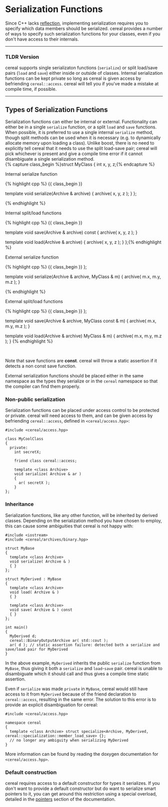 Serialization Functions
=======================

Since C++ lacks 
<a href="http://en.wikipedia.org/wiki/Reflection_(computer_programming)">reflection</a>,
implementing serialization requires you to specify which data members
should be serialized. cereal provides a number of ways to specify such
serialization functions for your classes, even if you don't have access to
their internals.

---

### TLDR Version

cereal supports single serializaton functions (`serialize`) or split load/save pairs (`load` and `save`) either inside
or outside of classes.  Internal serialization functions can be kept private so long as cereal is given access by
befriending `cereal::access`.  cereal will tell you if you've made a mistake at compile time, if possible.

---

## Types of Serialization Functions

Serialization functions can either be internal or external. Functionality can
either be in a single `serialize` function, or a split `load` and `save`
functions.  When possible, it is preferred to use a single internal `serialize`
method, though split methods can be used when it is necessary (e.g. to
dynamically allocate memory upon loading a class).  Unlike boost, there is no need to explicitly tell cereal that it
needs to use the split load-save pair; cereal will pick whichever is present and give a compile time error if it cannot
disambiguate a single serialization method.
<br/>
{% capture class_begin %}struct MyClass 
{
  int x, y, z;{% endcapture %}


<div class="row">
  <div class="span1"></div>
  <div class="span5">

  Internal serialize function

  {% highlight cpp %}
{{ class_begin }}

  template<class Archive>
  void serialize(Archive & archive)
  {
    archive( x, y, z ); 
  }
};





  {% endhighlight %}
  </div>
  <div class="span5">

  Internal split/load functions

  {% highlight cpp %}
{{ class_begin }}

  template<class Archive>
  void save(Archive & archive) const
  {
    archive( x, y, z ); 
  }

  template<class Archive>
  void load(Archive & archive)
  {
    archive( x, y, z ); 
  }
};{% endhighlight %}
  </div>
</div>

<div class="row">
  <div class="span1"></div>
  <div class="span5">

  External serialize function

  {% highlight cpp %}
{{ class_begin }} 
};

template<class Archive>
void serialize(Archive & archive,
               MyClass & m)
{
  archive( m.x, m.y, m.z );
}






  {% endhighlight %}
  </div>

  <div class="span5">

  External split/load functions

  {% highlight cpp %}
{{ class_begin }}
};

template<class Archive>
void save(Archive & archive, 
          MyClass const & m)
{ 
  archive( m.x, m.y, m.z ); 
}

template<class Archive>
void load(Archive & archive)
          MyClass & m)
{
  archive( m.x, m.y, m.z ); 
} {% endhighlight %}
  </div>
</div>
<br/>

Note that save functions are **const**.  cereal will throw a static assertion if it detects a non const save function.

External serialization functions should be placed either in the same namespace as the types they serialize or in the
`cereal` namespace so that the compiler can find them properly.

### Non-public serialization

Serialization functions can be placed under access control to be protected or private.  cereal will need access to them,
and can be given access by befriending `cereal::access`, defined in `<cereal/access.hpp>`:

```{cpp}
#include <cereal/access.hpp>

class MyCoolClass
{
  private:
    int secretX;

    friend class cereal::access;

    template <class Archive>
    void serialize( Archive & ar )
    {
      ar( secretX );
    }
};
```

### Inheritance

Serialization functions, like any other function, will be inherited by derived classes.  Depending on the serialization
method you have chosen to employ, this can cause some ambiguities that cereal is not happy with:

```{cpp}
#include <iostream>
#include <cereal/archives/binary.hpp>

struct MyBase
{
  template <class Archive>
  void serialize( Archive & )
  { }
};

struct MyDerived : MyBase
{
  template <class Archive>
  void load( Archive & )
  { }

  template <class Archive>
  void save( Archive & ) const
  { }
};

int main()
{
  MyDerived d;
  cereal::BinaryOutputArchive ar( std::cout );
  ar( d ); // static assertion failure: detected both a serialize and save/load pair for MyDerived
}
```

In the above example, `MyDerived` inherits the public `serialize` function from `MyBase`, thus giving it both a
`serialize` and `load`-`save` pair.  cereal is unable to disambiguate which it should call and thus gives a compile time
static assertion.  

Even if `serialize` was made `private` in `MyBase`, cereal would still have access to it from
`MyDerived` because of the friend declaration to `cereal::access`, resulting in the same error.  The solution to this
error is to provide an explicit disambiguation for cereal:

```{cpp}
#include <cereal/access.hpp>

namespace cereal
{
  template <class Archive> struct specialize<Archive, MyDerived, cereal::specialization::member_load_save> {};
  // no longer any ambiguity when serializing MyDerived
}
```

More information can be found by reading the doxygen documentation for `<cereal/access.hpp>`.

### Default construction

cereal requires access to a default constructor for types it serializes.  If you don't want to provide a default
constructor but do want to serialize smart pointers to it, you can get around this restriction using a special overload,
detailed in the [pointers](pointers) section of the documentation.
